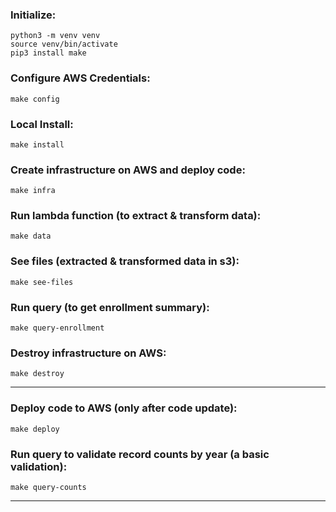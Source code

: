 ### Initialize:
```
python3 -m venv venv
source venv/bin/activate
pip3 install make
```

### Configure AWS Credentials:
```
make config
```

### Local Install:
```
make install
```

### Create infrastructure on AWS and deploy code:
```
make infra
```

### Run lambda function (to extract & transform data):
```
make data
```

### See files (extracted & transformed data in s3):
```
make see-files
```

### Run query (to get enrollment summary):
```
make query-enrollment
```

### Destroy infrastructure on AWS:
```
make destroy
```
-----
### Deploy code to AWS (only after code update):
```
make deploy
```

### Run query to validate record counts by year (a basic validation):
```
make query-counts
```
-----


